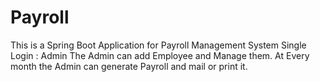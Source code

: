 # Payroll
This is a Spring Boot Application for Payroll Management System
Single Login : Admin
The Admin can add Employee and Manage them.
At Every month the Admin can generate Payroll and mail or print it.
